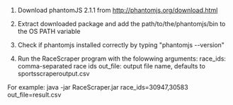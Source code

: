 1) Download phantomJS 2.1.1 from http://phantomjs.org/download.html

2) Extract downloaded package and add the path/to/the/phantomjs/bin to the OS PATH variable

3) Check if phantomjs installed correctly by typing "phantomjs --version"

4) Run the RaceScraper program with the folowwing arguments:
race_ids: comma-separated race ids
out_file: output file name, defaults to sportsscraperoutput.csv


For example:
java -jar RaceScraper.jar race_ids=30947,30583 out_file=result.csv
